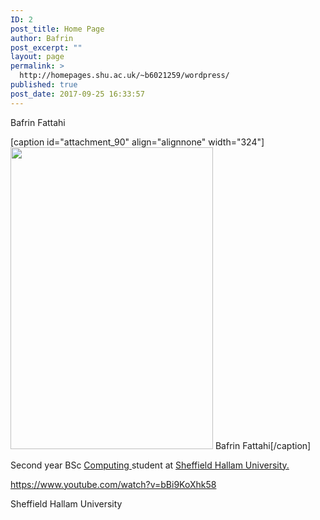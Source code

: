 ```yaml
---
ID: 2
post_title: Home Page
author: Bafrin
post_excerpt: ""
layout: page
permalink: >
  http://homepages.shu.ac.uk/~b6021259/wordpress/
published: true
post_date: 2017-09-25 16:33:57
---
```

Bafrin Fattahi

[caption id="attachment_90" align="alignnone" width="324"]<img class="size-full wp-image-90" src="http://homepages.shu.ac.uk/~b6021259/wordpress/wp-content/uploads/2017/09/Bafrin2.png" alt="" width="324" height="483" /> Bafrin Fattahi[/caption]

Second year BSc <a href="http://homepages.shu.ac.uk/~b6021259/wordpress/computing/">Computing </a>student at <a href="https://www.shu.ac.uk/" target="_blank" rel="noopener">Sheffield Hallam University.</a>

https://www.youtube.com/watch?v=bBi9KoXhk58

Sheffield Hallam University

&nbsp;